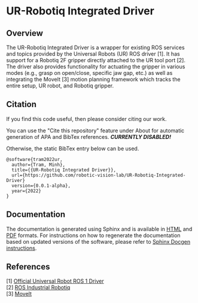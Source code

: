 # UR-Robotiq Integrated Driver

## Overview

The UR-Robotiq Integrated Driver is a wrapper for existing ROS services and
topics provided by the Universal Robots (UR) ROS driver [1]. It has support for
a Robotiq 2F gripper directly attached to the UR tool port [2]. The driver also
provides functionality for actuating the gripper in various modes (e.g., grasp
on open/close, specific jaw gap, etc.) as well as integrating the MoveIt [3]
motion planning framework which tracks the entire setup, UR robot, and Robotiq
gripper.

## Citation

If you find this code useful, then please consider citing our work.

You can use the "Cite this repository" feature under About for automatic
generation of APA and BibTex references. ***CURRENTLY DISABLED!***

Otherwise, the static BibTex entry below can be used.

```TeX
@software{tram2022ur,
  author={Tram, Minh},
  title={{UR-Robotiq Integrated Driver}},
  url={https://github.com/robotic-vision-lab/UR-Robotiq-Integrated-Driver}
  version={0.0.1-alpha},
  year={2022}
}
```

## Documentation

The documentation is generated using Sphinx and is available in
[HTML](documentation/html/_modules/index.html) and
[PDF](documentation/rvl_driver_documentation.pdf) formats. For instructions on 
how to regenerate the documentation based on updated versions of the software,
please refer to 
[Sphinx Docgen instructions](catkin_ws/src/rvl_ur_robotiq/sphinx-docgen/README.md).

## References

[1] [Official Universal Robot ROS 1 Driver](https://github.com/UniversalRobots/Universal_Robots_ROS_Driver)  
[2] [ROS Industrial Robotiq](https://wiki.ros.org/robotiq)  
[3] [MoveIt](https://moveit.ros.org)
